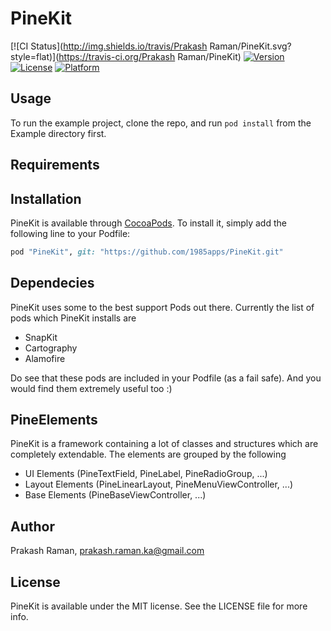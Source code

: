# PineKit

[![CI Status](http://img.shields.io/travis/Prakash Raman/PineKit.svg?style=flat)](https://travis-ci.org/Prakash Raman/PineKit)
[![Version](https://img.shields.io/cocoapods/v/PineKit.svg?style=flat)](http://cocoapods.org/pods/PineKit)
[![License](https://img.shields.io/cocoapods/l/PineKit.svg?style=flat)](http://cocoapods.org/pods/PineKit)
[![Platform](https://img.shields.io/cocoapods/p/PineKit.svg?style=flat)](http://cocoapods.org/pods/PineKit)

## Usage

To run the example project, clone the repo, and run `pod install` from the Example directory first.

## Requirements

## Installation

PineKit is available through [CocoaPods](http://cocoapods.org). To install
it, simply add the following line to your Podfile:

```ruby
pod "PineKit", git: "https://github.com/1985apps/PineKit.git"
```

## Dependecies
PineKit uses some to the best support Pods out there. Currently the list of pods which PineKit installs are
- SnapKit
- Cartography
- Alamofire

Do see that these pods are included in your Podfile (as a fail safe). And you would find them extremely useful too :)

## PineElements
PineKit is a framework containing a lot of classes and structures which are completely extendable. The elements are grouped by the following

- UI Elements (PineTextField, PineLabel, PineRadioGroup, ...)
- Layout Elements (PineLinearLayout, PineMenuViewController, ...)
- Base Elements (PineBaseViewController, ...)

## Author

Prakash Raman, prakash.raman.ka@gmail.com

## License

PineKit is available under the MIT license. See the LICENSE file for more info.
